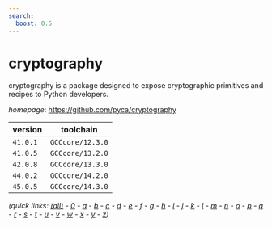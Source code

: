 ```yaml
---
search:
  boost: 0.5
---
```

# cryptography

cryptography is a package designed to expose cryptographic primitives and recipes to Python developers.

*homepage*: <https://github.com/pyca/cryptography>

version | toolchain
--------|----------
``41.0.1`` | ``GCCcore/12.3.0``
``41.0.5`` | ``GCCcore/13.2.0``
``42.0.8`` | ``GCCcore/13.3.0``
``44.0.2`` | ``GCCcore/14.2.0``
``45.0.5`` | ``GCCcore/14.3.0``


*(quick links: [(all)](../index.md) - [0](../0/index.md) - [a](../a/index.md) - [b](../b/index.md) - [c](../c/index.md) - [d](../d/index.md) - [e](../e/index.md) - [f](../f/index.md) - [g](../g/index.md) - [h](../h/index.md) - [i](../i/index.md) - [j](../j/index.md) - [k](../k/index.md) - [l](../l/index.md) - [m](../m/index.md) - [n](../n/index.md) - [o](../o/index.md) - [p](../p/index.md) - [q](../q/index.md) - [r](../r/index.md) - [s](../s/index.md) - [t](../t/index.md) - [u](../u/index.md) - [v](../v/index.md) - [w](../w/index.md) - [x](../x/index.md) - [y](../y/index.md) - [z](../z/index.md))*

